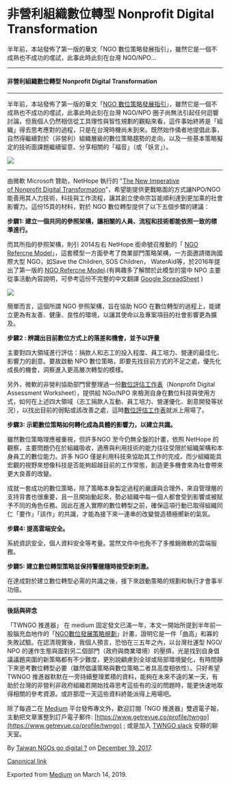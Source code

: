 非營利組織數位轉型 Nonprofit Digital Transformation
==========================================

半年前，本站發佈了第一版的華文「NGO 數位策略發展指引」，雖然它是一個不成熟也不成功的嚐試，此事此時此刻在台灣 NGO/NPO…

* * *

#### 非營利組織數位轉型 Nonprofit Digital Transformation

* * *

半年前，本站發佈了第一版的華文「[NGO 數位策略發展指引](http://to.twngo.xyz/2ucIOvv)」，雖然它是一個不成熟也不成功的嚐試，此事此時此刻在台灣 NGO/NPO 圈子尚無法引起任何迴響討論，但我個人仍然相信從工具理性與智性規劃的觀點來看，這件事始終將是「組織」得去思考應對的過程，只是在台灣時機尚未到來。既然始作俑者地提倡此事，自然得繼續對於（非營利）組織層級的數位策略趨勢的走向，以及一些基本策略擬定的技術面課題繼續留意、分享相關的「福音」（或「妖言」）。

![](https://cdn-images-1.medium.com/max/800/1*eMNWgKtLS0I2n-DnjHX_bQ.png)

* * *

由微軟 Microsoft 贊助，NetHope 執行的 "[The New Imperative   
of Nonprofit Digital Transformation](https://cdn2.hubspot.net/hubfs/575821/Nonprofit%20Digital%20Transformation%20Whitepaper_9_23_17.pdf)"，希望能提供更戰略面的方式讓NPO/NGO 能善用其人力技術，科技與工作流程，讓其創立使命宗旨能順利達到更加乘的社會影響力。這份15頁的材料，對於 NGO 數位轉型提供了以下五個步驟的建議：

**步驟1: 建立一個共同的參照架構，讓相關的人員、流程和技術都能依照一致的標準進行。**

而其所指的參照架構，則引 2014左右 NetHope 銜命號召推動的「 [NGO Refercne Model](https://www.ngoreferencemodel.org/)」，這套模型一方面參考了商業部門策略架構，一方面邀請徵詢國際大型 NGO，如Save the Children, SOS Children， WaterAid等，於2016年提出了第一版的 [NGO Refercne Model](https://www.ngoreferencemodel.org/).(有興趣多了解關於此模型的當中 NPO 主要從事活動內容說明，可參考這份不完整的中文翻譯 [Google SpreadSheet](https://docs.google.com/spreadsheets/d/1X9kGyYX-GQw5W4v5Gm-Dg00kLyTHKMB2H1EiUDP38oU/edit#gid=1395119567) )

![](https://cdn-images-1.medium.com/max/800/1*igo4Yn6InO-yzT4Tqi1uFQ.png)

簡單而言，這個所謂 NGO 參照架構，旨在協助 NGO 在數位轉型的過程上，能建立更為有友善、健康、良性的環境，以讓其使命以及專案項目的社會影響更為擴及。

**步驟2 : 辨識出目前數位方式上的落差和機會，並予以評量**

主要對四大領域進行評估：捐款人和志工的投入程度、員工培力、營運的最佳化、影響力的創意。要故啟動 NPO 數位策略，即要先找目前方式的不足之處，優先化成長的機會，洞察進入更高層次轉型的模樣。

另外，微軟的非營利協助部門曾整理過一份[數位評估工作表](https://query.prod.cms.rt.microsoft.com/cms/api/am/binary/RE1FIOq)（Nonprofit Digital Assessment Worksheet），提供給 NGo/NPO 來檢測自身在數位科技與使用方式，如何在上述四大領域（志工捐款人互動、員工培力、營運優化、創意開發等狀況），以找出目前的弱點或該改善之處，這時[數位評估工作表](https://query.prod.cms.rt.microsoft.com/cms/api/am/binary/RE1FIOq)就派上用場了。

**步驟3: 示範數位策略如何轉化成為具體的影響力，以建立共識。**

雖然數位策略理應被重視，但許多NGO 至今仍無全盤的計畫，依照 NetHope 的觀察，主要問題仍在於組織吸收，適噟與利用技術的能力往往受限於組織架構和本身員工的數位能力。許多 NGO 僅是利用科技來協助其工作的完成，而少組織能具宏觀的視野來想像科技是否能夠超越目前的工作常態，創造更多機會來為社會帶來更大良善的改變。

成就一套成功的數位策略，除了策略本身製定過程的嚴謹與合理外，來自管理層的支持背書也很重要，且一旦開始動起來，勢必組織中每一個人都會受到影響或被賦予不同的角色任務。因此在進入實際的數位轉型之前，確保這項行動已取得組織同仁「要作」「該作」的共識，才能為接下來一連串的改變營造積極嚮新的氣氛。

**步驟4: 提高雲端安全。**

系統資訊安全，個人資料安全等考量。當然文件中也免不了多推銷微軟的雲端服務。

**步驟5: 建立數位轉型策略並保持警醒隨時接受新刺激。**

在達成對於建立數位轉型必需的共識之後，接下來啟動策略的規劃和執行才會事半功倍。

* * *

**後話與碎念**

「TWNGO 推進器」 在 medium 固定發文已滿一年，本文一開始所提到半年前一股腦充血地作的「[NGO數位發展策略規劃](http://to.twngo.xyz/2ucIOvv)」計畫，證明它是一件「曲高」和寡的失敗試驗。在認清現實後，我個人預言，恐怕在三五年之內，以台灣社運型 NGO/ NPO 的運作生態與面對另二個部門（政府與商業環境）的壓擠，光是找到自身倡議議題突圍的新策略都有不少難度，更別說顧慮到全球或局部環境變化，有時間靜下來思考數位轉型必要（雖然倡議策略與數位策略二者具高度相依性）。只好希望 TWNGO 推進器默默在一旁持續整理累積的資料，能夠在未來不遠的某一天，有助於台灣的非營利非政府組織若開始找尋思考這些有的沒的問題時，能更快速地取得相關的參考資源。或許那麼一天這些資料終能派得上用場吧。

除了每週二在 [Medium](https://medium.twngo.xyz) 平台發佈專文外，歡迎訂閱「NGO 推進器」雙週電子報，主動把文章滙整到訂戶電子郵件: [https://www.getrevue.co/profile/twngo](https://www.getrevue.co/profile/twngo) ; 或是加入 [TWNGO slack](http://to.twngo.xyz/2tHrRtj) 安靜的聊天室。

By [Taiwan NGOs go digital ?](https://medium.com/@twngo) on [December 19, 2017](https://medium.com/p/69b60de0b56).

[Canonical link](https://medium.com/@twngo/digital-transformation-69b60de0b56)

Exported from [Medium](https://medium.com) on March 14, 2019.